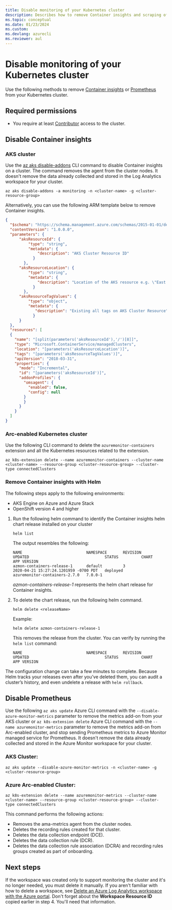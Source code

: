 ```yaml
---
title: Disable monitoring of your Kubernetes cluster
description: Describes how to remove Container insights and scraping of Prometheus metrics from your Kubernetes cluster.
ms.topic: conceptual
ms.date: 01/23/2024
ms.custom:
ms.devlang: azurecli
ms.reviewer: aul
---
```


# Disable monitoring of your Kubernetes cluster

Use the following methods to remove [Container insights](#disable-container-insights) or [Prometheus](#disable-prometheus) from your Kubernetes cluster.

## Required permissions

- You require at least [Contributor](/azure/role-based-access-control/built-in-roles#contributor) access to the cluster.

## Disable Container insights

### AKS cluster

Use the [az aks disable-addons](/cli/azure/aks#az-aks-disable-addons) CLI command to disable Container insights on a cluster. The command removes the agent from the cluster nodes. It doesn't remove the data already collected and stored in the Log Analytics workspace for your cluster.

```azurecli
az aks disable-addons -a monitoring -n <cluster-name> -g <cluster-resource-group>
```

Alternatively, you can use the following ARM template below to remove Container insights. 

  ```json
{
    "$schema": "https://schema.management.azure.com/schemas/2015-01-01/deploymentTemplate.json#",
    "contentVersion": "1.0.0.0",
    "parameters": {
        "aksResourceId": {
            "type": "string",
            "metadata": {
                "description": "AKS Cluster Resource ID"
              }
          },
        "aksResourceLocation": {
            "type": "string",
            "metadata": {
                "description": "Location of the AKS resource e.g. \"East US\""
              }
          },
        "aksResourceTagValues": {
            "type": "object",
            "metadata": {
               "description": "Existing all tags on AKS Cluster Resource"
              }
        }
    },
    "resources": [
    {
      "name": "[split(parameters('aksResourceId'),'/')[8]]",
      "type": "Microsoft.ContainerService/managedClusters",
      "location": "[parameters('aksResourceLocation')]",
      "tags": "[parameters('aksResourceTagValues')]",
      "apiVersion": "2018-03-31",
      "properties": {
        "mode": "Incremental",
        "id": "[parameters('aksResourceId')]",
        "addonProfiles": {
          "omsagent": {
            "enabled": false,
            "config": null
          }
          }
        }
      }
    ]
  }
  ```

### Arc-enabled Kubernetes cluster
Use the following CLI command to delete the `azuremonitor-containers` extension and all the Kubernetes resources related to the extension.

```azurecli
az k8s-extension delete --name azuremonitor-containers --cluster-name <cluster-name> --resource-group <cluster-resource-group> --cluster-type connectedClusters
```

### Remove Container insights with Helm

The following steps apply to the following environments:

- AKS Engine on Azure and Azure Stack
- OpenShift version 4 and higher

1. Run the following helm command to identify the Container insights helm chart release installed on your cluster

    ```
    helm list
    ```

    The output resembles the following:

    ```
    NAME                            NAMESPACE       REVISION        UPDATED                                 STATUS          CHART                           APP VERSION
    azmon-containers-release-1      default         3               2020-04-21 15:27:24.1201959 -0700 PDT   deployed        azuremonitor-containers-2.7.0   7.0.0-1
    ```

    *azmon-containers-release-1* represents the helm chart release for Container insights.

2. To delete the chart release, run the following helm command.

    `helm delete <releaseName>`

    Example:

    `helm delete azmon-containers-release-1`

    This removes the release from the cluster. You can verify by running the `helm list` command:

    ```
    NAME                            NAMESPACE       REVISION        UPDATED                                 STATUS          CHART                           APP VERSION
    ```

The configuration change can take a few minutes to complete. Because Helm tracks your releases even after you’ve deleted them, you can audit a cluster’s history, and even undelete a release with `helm rollback`.




## Disable Prometheus

Use the following `az aks update` Azure CLI command with the `--disable-azure-monitor-metrics` parameter to remove the metrics add-on from your AKS cluster or `az k8s-extension delete` Azure CLI command with the `--name azuremonitor-metrics` parameter to remove the metrics add-on from Arc-enabled cluster, and stop sending Prometheus metrics to Azure Monitor managed service for Prometheus. It doesn't remove the data already collected and stored in the Azure Monitor workspace for your cluster.

### AKS Cluster:

```azurecli
az aks update --disable-azure-monitor-metrics -n <cluster-name> -g <cluster-resource-group>
```

### Azure Arc-enabled Cluster:
```
az k8s-extension delete --name azuremonitor-metrics --cluster-name <cluster-name> --resource-group <cluster-resource-group> --cluster-type connectedClusters 
```

This command performs the following actions:

+ Removes the ama-metrics agent from the cluster nodes. 
+ Deletes the recording rules created for that cluster.  
+ Deletes the data collection endpoint (DCE).  
+ Deletes the data collection rule (DCR).
+ Deletes the data collection rule association (DCRA) and recording rules groups created as part of onboarding.




## Next steps

If the workspace was created only to support monitoring the cluster and it's no longer needed, you must delete it manually. If you aren't familiar with how to delete a workspace, see [Delete an Azure Log Analytics workspace with the Azure portal](../logs/delete-workspace.md). Don't forget about the **Workspace Resource ID** copied earlier in step 4. You'll need that information.
